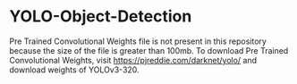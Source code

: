 # YOLO-Object-Detection

Pre Trained Convolutional Weights file is not present in this repository because the size of the file is greater than 100mb.
To download Pre Trained Convolutional Weights, visit https://pjreddie.com/darknet/yolo/ and download weights of YOLOv3-320.
